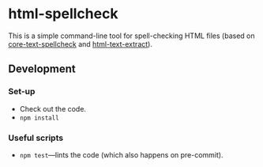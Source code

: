 html-spellcheck
===============

This is a simple command-line tool for spell-checking HTML files (based on [core-text-spellcheck](https://github.com/matatk/core-text-spellcheck) and [html-text-extract](https://github.com/matatk/html-text-extract)).

Development
-----------

### Set-up

* Check out the code.
* `npm install`

### Useful scripts

* `npm test`&mdash;lints the code (which also happens on pre-commit).
